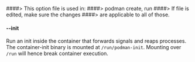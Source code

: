 ####> This option file is used in:
####> podman create, run
####> If file is edited, make sure the changes
####> are applicable to all of those.

#### **--init**

Run an init inside the container that forwards signals and reaps processes.
The container-init binary is mounted at `/run/podman-init`.
Mounting over `/run` will hence break container execution.

